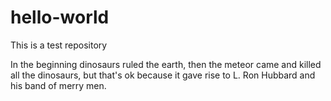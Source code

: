 # hello-world
This is a test repository

In the beginning dinosaurs ruled the earth, then the meteor came and killed all the dinosaurs, but that's ok because it gave rise to L. Ron Hubbard and his band of merry men.
